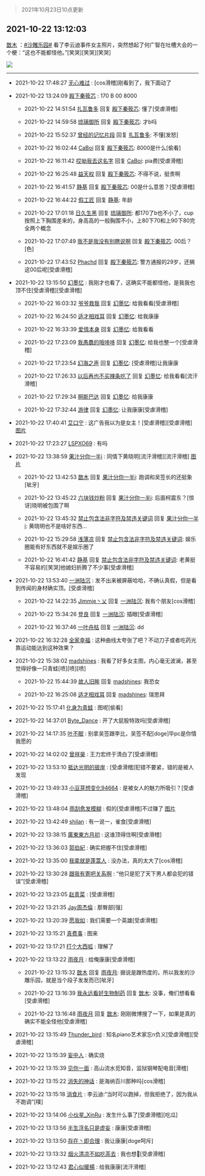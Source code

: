 > 2021年10月23日10点更新
<link rel="stylesheet" href="https://cdn.jsdelivr.net/gh/taotie6/sampleJSON@main/css/photo_show.css">
<meta name="referrer" content="no-referrer" />


 ## 2021-10-22 13:12:03 

 [㪚木](https://www.coolapk.com/feed/30866771?shareKey=NTI0ODdiMzQxYjRjNjE3MjUzNjQ~) ：<a class="feed-link-tag" href="/t/沙雕乐园?type=0">#沙雕乐园#</a>
看了李云迪事件女主照片，突然想起了何广智在吐槽大会的一个梗：“这也不能都怪他。”[笑哭][笑哭][笑哭] 

<div class="album">
<img class="img-item" src="http://image.coolapk.com/feed/2021/0621/00/1744396_ef122dd2_6180_2721@207x140.gif" />
</div>

 ------- 

- 2021-10-22 17:48:27 [无心难过](uid=3681127) : [cos滑稽]刚看到了，我下面动了 

- 2021-10-22 13:24:09 [殿下秦筱芯](uid=1506692) : 170 B 00 8000 

    - 2021-10-22 14:51:54 [扎瓦鲁多](uid=4160218) 回复 [殿下秦筱芯](uid=1506692): 懂了[受虐滑稽] 

    - 2021-10-22 14:59:58 [琉璃御所](uid=743246) 回复 [殿下秦筱芯](uid=1506692): 才b吗 

    - 2021-10-22 15:52:37 [曾经的记忆片段](uid=2703645) 回复 [扎瓦鲁多](uid=4160218): 不懂[发怒] 

    - 2021-10-22 16:02:44 [CaBoi](uid=3746166) 回复 [殿下秦筱芯](uid=1506692): 8000是什么[偷看] 

    - 2021-10-22 16:11:42 [哎呦我去这名字](uid=4311972) 回复 [CaBoi](uid=3746166): pia费[受虐滑稽] 

    - 2021-10-22 16:25:48 [益天权](uid=1248032) 回复 [殿下秦筱芯](uid=1506692): 不得不说，挺贵啊 

    - 2021-10-22 16:41:57 [静基](uid=1353091) 回复 [殿下秦筱芯](uid=1506692): 00是什么意思？[受虐滑稽] 

    - 2021-10-22 16:44:22 [假工匠](uid=1681112) 回复 [静基](uid=1353091): 年龄 

    - 2021-10-22 17:01:18 [日久生黑](uid=1062678) 回复 [琉璃御所](uid=743246): 都170了b也不小了，cup按照上下胸围差来的，身高高的一般胸围不小，上80下70和上90下80完全两个概念 

    - 2021-10-22 17:07:49 [我不是我没有别瞎说啊](uid=2231912) 回复 [殿下秦筱芯](uid=1506692): 00后？[色] 

    - 2021-10-22 17:43:52 [Phachd](uid=492703) 回复 [殿下秦筱芯](uid=1506692): 警方通报的29岁，还搁这00后呢[受虐滑稽] 

- 2021-10-22 13:15:50 [幻墨忆](uid=701272) : 我刚才也看了，这确实不能都怪他，是我我也顶不住[受虐滑稽][受虐滑稽] 

    - 2021-10-22 16:03:32 [爷爷救我](uid=1761703) 回复 [幻墨忆](uid=701272): 给我看看[受虐滑稽] 

    - 2021-10-22 16:24:50 [适才相戏耳](uid=2363272) 回复 [幻墨忆](uid=701272): 给我康康 

    - 2021-10-22 16:33:39 [爱情本身](uid=2449426) 回复 [幻墨忆](uid=701272): 给我看看 

    - 2021-10-22 17:23:09 [我愚蠢的哦哆哆](uid=2291013) 回复 [幻墨忆](uid=701272): 给我也整一个[受虐滑稽] 

    - 2021-10-22 17:23:54 [幻海之声](uid=2437973) 回复 [幻墨忆](uid=701272): [受虐滑稽]让我康康 

    - 2021-10-22 17:26:33 [以后再也不买辣条吃了](uid=2168199) 回复 [幻墨忆](uid=701272): 给我看看[流汗滑稽] 

    - 2021-10-22 17:29:34 [啊斯巴达](uid=1579776) 回复 [幻墨忆](uid=701272): 给我康康 

    - 2021-10-22 17:32:44 [游律](uid=2470726) 回复 [幻墨忆](uid=701272): 让我康康[受虐滑稽] 

- 2021-10-22 17:40:41 [艾口宁](uid=2771210) : 这广告我以为是女主！[受虐滑稽][受虐滑稽] [图片](http://image.coolapk.com/feed/2021/1022/17/2771210_9700c8f7_5639_5988@1440x3216.jpeg)

- 2021-10-22 17:23:27 [LSPXO69](uid=2170725) : 有吗 

- 2021-10-22 13:38:59 [果汁分你一半i](uid=1675026) : 同情下黄晓明[流汗滑稽][流汗滑稽] [图片](http://image.coolapk.com/feed/2021/1022/13/1675026_8d36ff68_1138_2982@2328x1968.jpeg)

    - 2021-10-22 13:42:53 [㪚木](uid=1081091) 回复 [果汁分你一半i](uid=1675026): 跑调和吴签长的还挺象[呲牙] 

    - 2021-10-22 13:45:22 [六块钱炒粉](uid=1935679) 回复 [果汁分你一半i](uid=1675026): 后面柯震东？[惊讶]晓明被包围了啊 

    - 2021-10-22 13:45:32 [禁止包含法非字符及禁违关键词](uid=568901) 回复 [果汁分你一半i](uid=1675026): 黄晓明也不是啥好东西... 

    - 2021-10-22 15:29:58 [浅薄凉](uid=1630624) 回复 [禁止包含法非字符及禁违关键词](uid=568901): 娱乐圈能有好东西就不是娱乐圈了 

    - 2021-10-22 16:41:42 [静基](uid=1353091) 回复 [禁止包含法非字符及禁违关键词](uid=568901): 老黄挺不容易的[笑哭]他媳妇折腾了不少事[受虐滑稽] 

- 2021-10-22 13:53:40 [一洲陆沉](uid=889471) : 发不出来被屏蔽哈哈，不确认真假，但是看到传闻的身材确实顶。[受虐滑稽] 

    - 2021-10-22 14:22:35 [Jimmie丶乂](uid=8304178) 回复 [一洲陆沉](uid=889471): 我有个朋友[cos滑稽] 

    - 2021-10-22 15:34:26 [登良](uid=3292598) 回复 [一洲陆沉](uid=889471): 插眼[受虐滑稽] 

    - 2021-10-22 16:37:46 [一叶舟枯](uid=1640065) 回复 [一洲陆沉](uid=889471): dd 

- 2021-10-22 16:32:28 [全家幸福](uid=2237599) : 这种曲线太夸张了吧？不动刀子或者吃药光靠运动能达到这种效果？ 

- 2021-10-22 15:38:02 [madshines](uid=1692032) : 我看了好多女主图，内心毫无波澜，甚至觉得好像一只青蛙[喷][喷][喷] 

    - 2021-10-22 15:44:39 [故人旧眸](uid=5481001) 回复 [madshines](uid=1692032): 我恐女 

    - 2021-10-22 16:25:08 [适才相戏耳](uid=2363272) 回复 [madshines](uid=1692032): 瑞思拜 

- 2021-10-22 15:17:41 [化身为青蛙](uid=1209189) : 图呢[偷看] 

- 2021-10-22 14:37:01 [Byte_Dance](uid=640651) : 开了大屁股特效吗[受虐滑稽] 

- 2021-10-22 14:17:35 [叶不眠](uid=1910619) : 别拿吴签跟李比，吴签不配[doge]毕pc是你情我愿的 

- 2021-10-22 14:02:02 [曾祥昊](uid=6695078) : 王力宏终于清白了[受虐滑稽] 

- 2021-10-22 13:53:10 [抵达光明的彼岸](uid=1400036) : [受虐滑稽]犯错不要紧，错的是被人发现 

- 2021-10-22 13:49:33 [小豆芽想变化94664](uid=5184191) : 是被女人的魅力所吸引？[受虐滑稽] 

- 2021-10-22 13:48:04 [雨刮愈发模糊](uid=994676) : 假的[受虐滑稽]不过赚了 [图片](http://image.coolapk.com/feed/2021/1022/13/994676_fcbbe796_1683_7046@1080x2400.jpeg)

- 2021-10-22 13:42:49 [shilan](uid=528824) : 有一说一，雀食[受虐滑稽] 

- 2021-10-22 13:38:15 [廣東東方月初](uid=1916530) : 这谁顶得住啊[受虐滑稽] 

- 2021-10-22 13:36:03 [郭伯紀](uid=2859803) : 确实把握不住[受虐滑稽] 

- 2021-10-22 13:35:00 [我辈就是蓬蒿人](uid=2715278) : 没办法，真的太大了[cos滑稽] 

- 2021-10-22 13:30:28 [跟我有寄吧关系啊](uid=3974915) : “他只是犯了天下男人都会犯的错误”[受虐滑稽] 

- 2021-10-22 13:23:05 [赵青菜](uid=1456140) : [受虐滑稽] 

- 2021-10-22 13:21:35 [Jay周杰倫](uid=1010273) : 那臀部[强] 

- 2021-10-22 13:20:39 [愿我如](uid=3364757) : 我们需要一个英雄[受虐滑稽] 

- 2021-10-22 13:15:21 [真费事](uid=630014) : 图来 

- 2021-10-22 13:17:21 [打个大西呱](uid=1279430) : 理解了 

- 2021-10-22 13:13:22 [雨夜月](uid=2036968) : 给俺康康[受虐滑稽] 

    - 2021-10-22 13:15:32 [㪚木](uid=1081091) 回复 [雨夜月](uid=2036968): 据说是蹭热度的，所以我发的沙雕乐园，就是当个段子发发而已[呲牙] 

    - 2021-10-22 13:16:39 [我永远看好生物制药](uid=3331493) 回复 [㪚木](uid=1081091): 没事，俺们想看看[受虐滑稽] 

    - 2021-10-22 13:16:48 [雨夜月](uid=2036968) 回复 [㪚木](uid=1081091): 刚刚微博搜了一下，如果是真的确实不能全怪他[受虐滑稽] 

- 2021-10-22 13:15:49 [Thunder_bird](uid=966819) : 知名piano艺术家忘n负义[受虐滑稽][受虐滑稽] 

- 2021-10-22 13:15:39 [妄中人](uid=1551190) : 确实烧 

- 2021-10-22 13:15:39 [见你一面](uid=598942) : 高山流水觅知音，监狱钢琴配电音[滑稽] 

- 2021-10-22 13:15:22 [消失的神话](uid=880762) : 是海纳百川那种吗[cos滑稽] 

- 2021-10-22 13:15:18 [消食片](uid=1969935) : 李云迪:“当时可以跑掉，但我拒绝了，因为我从不跑调”[噗] 

- 2021-10-22 13:14:06 [小伙星_XinRu](uid=760019) : 发生什么事了[受虐滑稽][吃瓜] 

- 2021-10-22 13:13:56 [半生浮名只是虚妄](uid=1279807) : 康康[受虐滑稽] 

- 2021-10-22 13:13:50 [存在丶即合理](uid=2002642) : 我让康康[doge呵斥] 

- 2021-10-22 13:13:32 [烟火清凉不如吃茶去](uid=4279524) : 我也想👀[受虐滑稽] 

- 2021-10-22 13:12:43 [君心似暖楊](uid=3303409) : 给我康康[流汗滑稽] 

